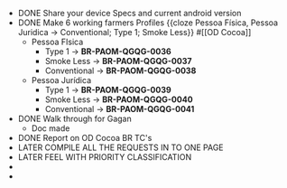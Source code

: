 - DONE Share your device Specs and current android version
- DONE Make 6 working farmers Profiles {{cloze Pessoa Física, Pessoa Juridica -> Conventional; Type 1; Smoke Less}} #[[OD Cocoa]]
	- Pessoa FIsica
		- Type 1 -> **BR-PAOM-QGQG-0036**
		- Smoke Less -> **BR-PAOM-QGQG-0037**
		- Conventional -> **BR-PAOM-QGQG-0038**
	- Pessoa Jurídica
		- Type 1 -> **BR-PAOM-QGQG-0039**
		- Smoke Less -> **BR-PAOM-QGQG-0040**
		- Conventional -> **BR-PAOM-QGQG-0041**
- DONE Walk through for Gagan
	- Doc made
- DONE Report on OD Cocoa BR TC's
- LATER COMPILE ALL THE REQUESTS IN TO ONE PAGE
- LATER FEEL WITH PRIORITY CLASSIFICATION
-
-